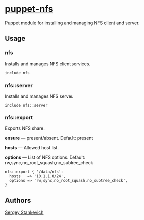 [puppet-nfs](https://github.com/stankevich/puppet-nfs)
======

Puppet module for installing and managing NFS client and server.

## Usage

### nfs

Installs and manages NFS client services.

	include nfs

### nfs::server

Installs and manages NFS server.

	include nfs::server

### nfs::export

Exports NFS share.

**ensure** — present/absent. Default: present

**hosts** — Allowed host list.

**options** — List of NFS options. Default: rw,sync,no_root_squash,no_subtree_check

	nfs::export { '/data/nfs':
	  hosts   => '10.1.1.0/24',
	  options => 'rw,sync,no_root_squash,no_subtree_check',
	}

## Authors

[Sergey Stankevich](https://github.com/stankevich)
